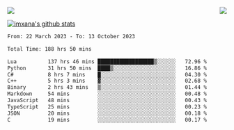 <p>
  <a href="https://count.getloli.com/"><img src="https://count.getloli.com/get/@xana.readme?theme=moebooru-h"></a>
  <img src="https://weather-icon.journeyad.repl.co/@hangzhou?v=1" align="right">
</p>


<a href="https://github.com/imxana"><img align="center" src="https://github-readme-stats.vercel.app/api?username=imxana&show_icons=true&include_all_commits=true&hide_border=tru&custom_title=imxana%27s%20Github%20Stats" alt="imxana's github stats" /></a> 

<!--START_SECTION:waka-->

```txt
From: 22 March 2023 - To: 13 October 2023

Total Time: 188 hrs 50 mins

Lua          137 hrs 46 mins ██████████████████▒░░░░░░   72.96 %
Python       31 hrs 50 mins  ████▒░░░░░░░░░░░░░░░░░░░░   16.86 %
C#           8 hrs 7 mins    █░░░░░░░░░░░░░░░░░░░░░░░░   04.30 %
C++          5 hrs 3 mins    ▓░░░░░░░░░░░░░░░░░░░░░░░░   02.68 %
Binary       2 hrs 43 mins   ▒░░░░░░░░░░░░░░░░░░░░░░░░   01.44 %
Markdown     54 mins         ░░░░░░░░░░░░░░░░░░░░░░░░░   00.48 %
JavaScript   48 mins         ░░░░░░░░░░░░░░░░░░░░░░░░░   00.43 %
TypeScript   25 mins         ░░░░░░░░░░░░░░░░░░░░░░░░░   00.23 %
JSON         20 mins         ░░░░░░░░░░░░░░░░░░░░░░░░░   00.18 %
C            19 mins         ░░░░░░░░░░░░░░░░░░░░░░░░░   00.17 %
```

<!--END_SECTION:waka-->
